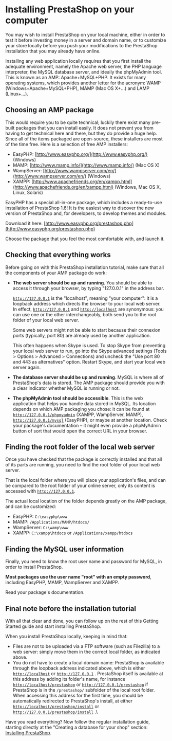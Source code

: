 # Installing PrestaShop on your computer

You may wish to install PrestaShop on your local machine, either in order to test it before investing money in a server and domain name, or to customize your store locally before you push your modifications to the PrestaShop installation that you may already have online.

Installing any web application locally requires that you first install the adequate environment, namely the Apache web server, the PHP language interpreter, the MySQL database server, and ideally the phpMyAdmin tool. This is known as an AMP: Apache+MySQL+PHP. It exists for many operating systems, which provides another letter for the acronym: WAMP (Windows+Apache+MySQL+PHP), MAMP (Mac OS X+...) and LAMP (Linux+...).

## Choosing an AMP package <a href="#installingprestashoponyourcomputer-choosinganamppackage" id="installingprestashoponyourcomputer-choosinganamppackage"></a>

This would require you to be quite technical; luckily there exist many pre-built packages that you can install easily. It does not prevent you from having to get technical here and there, but they do provide a huge help. Since all of the items packaged are open-source, these installers are most of the time free. Here is a selection of free AMP installers:

* EasyPHP: [http://www.easyphp.org/](http://www.easyphp.org/) (Windows)
* MAMP: [http://www.mamp.info/](http://www.mamp.info/) (Mac OS X)
* WampServer: [http://www.wampserver.com/en/](http://www.wampserver.com/en/) (Windows)
* XAMPP: [http://www.apachefriends.org/en/xampp.html](http://www.apachefriends.org/en/xampp.html) (Windows, Mac OS X, Linux, Solaris)

EasyPHP has a special all-in-one package, which includes a ready-to-use installation of PrestaShop 1.6! It is the easiest way to discover the new version of PrestaShop and, for developers, to develop themes and modules.

Download it here: [http://www.easyphp.org/prestashop.php](http://www.easyphp.org/prestashop.php)

Choose the package that you feel the most comfortable with, and launch it.

## Checking that everything works <a href="#installingprestashoponyourcomputer-checkingthateverythingworks" id="installingprestashoponyourcomputer-checkingthateverythingworks"></a>

Before going on with this PrestaShop installation tutorial, make sure that all the components of your AMP package do work:

*   **The web server should be up and running**. You should be able to access it through your browser, by typing "127.0.0.1" in the address bar.

    [`http://127.0.0.1`](http://127.0.0.1) is the "localhost", meaning "your computer": it is a loopback address which directs the browser to your local web server.\
    In effect, [`http://127.0.0.1`](http://127.0.0.1) and [`http://localhost`](http://localhost) are synonymous: you can use one or the other interchangeably, both send you to the root folder of your local web server.

    Some web servers might not be able to start because their connexion ports (typically, port 80) are already used by another application.

    This often happens when Skype is used. To stop Skype from preventing your local web server to run, go into the Skype advanced settings (Tools > Options > Advanced > Connections) and uncheck the "Use port 80 and 443 as alternatives" option. Restart Skype, and start your local web server again.
* **The database server should be up and running**. MySQL is where all of PrestaShop's data is stored. The AMP package should provide you with a clear indicator whether MySQL is running or not.
* **The phpMyAdmin tool should be accessible**. This is the web application that helps you handle data stored in MySQL. Its location depends on which AMP packaging you chose: it can be found at [`http://127.0.0.1/phpmyadmin`](http://127.0.0.1/phpmyadmin) (XAMPP, WampServer, MAMP), [`http://127.0.0.1/mysql`](http://127.0.0.1/mysql) (EasyPHP), or maybe at another location. Check your package's documentation – it might even provide a phpMyAdmin button of sort that would open the correct URL in your browser.

## Finding the root folder of the local web server <a href="#installingprestashoponyourcomputer-findingtherootfolderofthelocalwebserver" id="installingprestashoponyourcomputer-findingtherootfolderofthelocalwebserver"></a>

Once you have checked that the package is correctly installed and that all of its parts are running, you need to find the root folder of your local web server.

That is the local folder where you will place your application's files, and can be compared to the root folder of your online server, only its content is accessed with [`http://127.0.0.1`](http://127.0.0.1).

The actual local location of the folder depends greatly on the AMP package, and can be customized:

* EasyPHP: `C:\easyphp\www`
* MAMP: `/Applications/MAMP/htdocs/`
* WampServer: `C:\wamp\www`
* XAMPP: `C:\xampp\htdocs` or `/Applications/xampp/htdocs`

## Finding the MySQL user information <a href="#installingprestashoponyourcomputer-findingthemysqluserinformation" id="installingprestashoponyourcomputer-findingthemysqluserinformation"></a>

Finally, you need to know the root user name and password for MySQL, in order to install PrestaShop.

**Most packages use the user name "root" with an empty password**, including EasyPHP, MAMP, WampServer and XAMPP.

Read your package's documentation.

## Final note before the installation tutorial <a href="#installingprestashoponyourcomputer-finalnotebeforetheinstallationtutorial" id="installingprestashoponyourcomputer-finalnotebeforetheinstallationtutorial"></a>

With all that clear and done, you can follow up on the rest of this Getting Started guide and start installing PrestaShop.

When you install PrestaShop locally, keeping in mind that:

* Files are not to be uploaded via a FTP software (such as Filezilla) to a web server: simply move them in the correct local folder, as indicated above.
* You do not have to create a local domain name: PrestaShop is available through the loopback address indicated above, which is either [`http://localhost`](http://localhost) or [`http://127.0.0.1`](http://127.0.0.1) . PrestaShop itself is available at this address by adding its folder's name, for instance [`http://localhost/prestashop`](http://localhost/prestashop) or [`http://127.0.0.1/prestashop`](http://127.0.0.1/prestashop) if PrestaShop is in the `/prestashop/` subfolder of the local root folder. When accessing this address for the first time, you should be automatically redirected to PrestaShop's install, at either [`http://localhost/prestashop/install`](http://localhost/prestashop/install) or [`http://127.0.0.1/prestashop/install`](http://127.0.0.1/prestashop/install) .\


Have you read everything? Now follow the regular installation guide, starting directly at the "Creating a database for your shop" section: [Installing PrestaShop](installing-prestashop.md).
